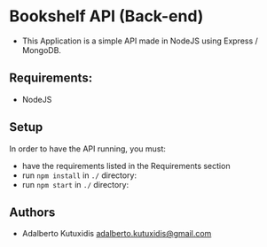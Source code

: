 # Bookshelf API (Back-end)
- This Application is a simple API made in NodeJS using Express / MongoDB.

## Requirements:
- NodeJS

## Setup
In order to have the API running, you must:

- have the requirements listed in the Requirements section
- run ``` npm install ``` in `./` directory:
- run ``` npm start ``` in `./` directory:

## Authors
- Adalberto Kutuxidis <adalberto.kutuxidis@gmail.com>
